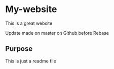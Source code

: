 # My-website

This is a great website

Update made on master on Github before Rebase

## Purpose

This is just a readme file
